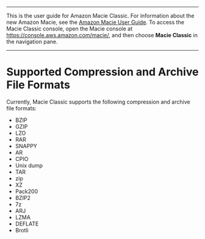 --------

This is the user guide for Amazon Macie Classic\. For information about the new Amazon Macie, see the [Amazon Macie User Guide](https://docs.aws.amazon.com/macie/latest/user/)\. To access the Macie Classic console, open the Macie console at [https://console\.aws\.amazon\.com/macie/](https://console.aws.amazon.com/macie/), and then choose **Macie Classic** in the navigation pane\.

--------

# Supported Compression and Archive File Formats<a name="macie-compression-archive-formats"></a>

Currently, Macie Classic supports the following compression and archive file formats:
+ BZIP
+ GZIP
+ LZO
+ RAR
+ SNAPPY
+ AR
+ CPIO
+ Unix dump
+ TAR
+ zip
+ XZ
+ Pack200
+ BZIP2
+ 7z
+ ARJ
+ LZMA
+ DEFLATE
+ Brotli